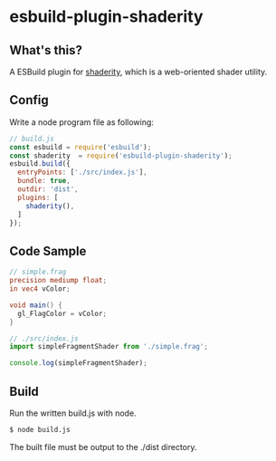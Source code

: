 # esbuild-plugin-shaderity

## What's this?

A ESBuild plugin for [shaderity](https://github.com/actnwit/shaderity), which is a web-oriented shader utility.

## Config

Write a node program file as following:

```javascript
// build.js
const esbuild = require('esbuild');
const shaderity  = require('esbuild-plugin-shaderity');
esbuild.build({
  entryPoints: ['./src/index.js'],
  bundle: true,
  outdir: 'dist',
  plugins: [
    shaderity(),
  ]
});
```

## Code Sample

```glsl
// simple.frag
precision mediump float;
in vec4 vColor;

void main() {
  gl_FlagColor = vColor;
}
```

```javascript
// ./src/index.js
import simpleFragmentShader from './simple.frag';

console.log(simpleFragmentShader);
```

## Build

Run the written build.js with node.

```bash
$ node build.js
```

The built file must be output to the ./dist directory.
